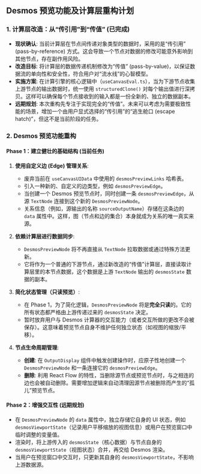 ## Desmos 预览功能及计算层重构计划

### 1. 计算层改造：从“传引用”到“传值” (已完成)

-   **现状确认**: 当前计算层在节点间传递对象类型的数据时，采用的是“传引用” (pass-by-reference) 方式。这会导致一个节点对数据的修改可能意外影响到其他节点，存在副作用风险。
-   **改造目标**: 将计算层的数据传递机制修改为“传值” (pass-by-value)，以保证数据流的单向性和安全性，符合用户对“流水线”的心智模型。
-   **实施方案**: 在计算引擎的核心逻辑中（`useCanvasEval.ts`），当为下游节点收集上游节点的输出数据时，统一使用 `structuredClone()` 对每个输出值进行深拷贝。这样可以确保每个节点接收到的输入都是一份全新的、独立的数据副本。
-   **远期规划**: 本次重构先专注于实现完全的“传值”。未来可以考虑为需要极致性能的场景，增加一个由用户显式选择的“传引用”的“逃生舱口 (escape hatch)”，但这不是当前阶段的任务。

### 2. Desmos 预览功能重构

#### Phase 1：建立健壮的基础结构 (当前任务)

1.  **使用自定义边 (Edge) 管理关系**:
    -   废弃当前在 `useCanvasUIData` 中使用的 `desmosPreviewLinks` 哈希表。
    -   引入一种新的、自定义的边类型，例如 `desmosPreviewEdge`。
    -   当创建一个 Desmos 预览节点时，同时创建一条 `desmosPreviewEdge`，从源 `TextNode` 连接到这个新的 `DesmosPreviewNode`。
    -   关系信息（例如，源输出的名称 `sourceOutputName`）存储在这条边的 `data` 属性中。这样，图（节点和边的集合）本身就成为关系的唯一真实来源。

2.  **依赖计算层进行数据同步**:
    -   `DesmosPreviewNode` 将不再直接从 `TextNode` 拉取数据或通过特殊方法更新。
    -   它将作为一个普通的下游节点，通过新改造的“传值”计算层，直接读取计算层里的本节点数据，这个数据是上游 `TextNode` 输出的 `desmosState` 数据的副本。

3.  **简化状态管理（只读预览）**:
    -   在 Phase 1，为了简化逻辑，`DesmosPreviewNode` 将是**完全只读**的。它的所有状态都严格由上游传递过来的 `desmosState` 决定。
    -   暂时放弃用户与 Desmos 计算器的交互能力（或者交互所做的更改不会被保存）。这意味着预览节点自身不维护任何独立状态（如视图的缩放/平移）。

4.  **节点生命周期管理**:
    -   **创建**: 在 `OutputDisplay` 组件中触发创建操作时，应原子性地创建一个 `DesmosPreviewNode` 和一条连接它的 `desmosPreviewEdge`。
    -   **删除**: 利用 React Flow 的特性，当删除源节点或预览节点时，与之相连的边也会被自动删除。需要增加逻辑来自动清理因源节点被删除而产生的“孤儿”预览节点。

#### Phase 2：增强交互性 (远期规划)

-   在 `DesmosPreviewNode` 的 `data` 属性中，独立存储它自身的 UI 状态，例如 `desmosViewportState`（记录用户平移缩放的视图信息）或用户在预览窗口中临时调整的变量值。
-   渲染时，将上游传入的 `desmosState`（核心数据）与节点自身的 `desmosViewportState`（视图状态）合并，再交给 Desmos 渲染。
-   当用户在预览窗口中交互时，只更新其自身的 `desmosViewportState`，不影响上游数据源。
